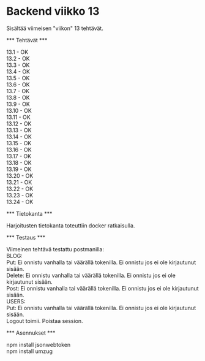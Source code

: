 # Backend viikko 13

Sisältää viimeisen "viikon" 13 tehtävät.

*** Tehtävät ***

13.1    - OK\
13.2    - OK\
13.3    - OK\
13.4    - OK\
13.5    - OK\
13.6    - OK\
13.7    - OK\
13.8    - OK\
13.9    - OK\
13.10   - OK\
13.11   - OK\
13.12   - OK\
13.13   - OK\
13.14   - OK\
13.15   - OK\
13.16   - OK\
13.17   - OK\
13.18   - OK\
13.19   - OK\
13.20   - OK\
13.21   - OK\
13.22   - OK\
13.23   - OK\
13.24   - OK

*** Tietokanta ***

Harjoitusten tietokanta toteuttiin docker ratkaisulla.

*** Testaus ***

Viimeinen tehtävä testattu postmanilla:\
BLOG:\
Put:    Ei onnistu vanhalla tai väärällä tokenilla. Ei onnistu jos ei ole kirjautunut sisään.\
Delete: Ei onnistu vanhalla tai väärällä tokenilla. Ei onnistu jos ei ole kirjautunut sisään.\
Post:   Ei onnistu vanhalla tai väärällä tokenilla. Ei onnistu jos ei ole kirjautunut sisään.\
USERS:\
Put:    Ei onnistu vanhalla tai väärällä tokenilla. Ei onnistu jos ei ole kirjautunut sisään.\
Logout toimii. Poistaa session.

*** Asennukset ***

npm install jsonwebtoken\
npm install umzug